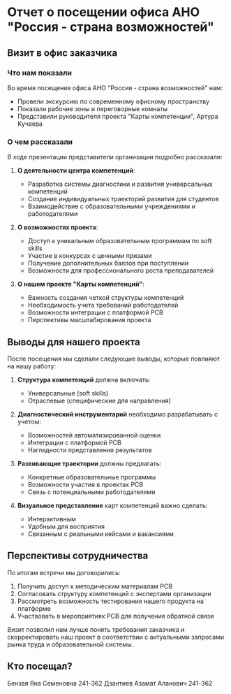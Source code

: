 # Отчет о посещении офиса АНО "Россия - страна возможностей"

## Визит в офис заказчика

### Что нам показали
Во время посещения офиса АНО "Россия - страна возможностей" нам:
- Провели экскурсию по современному офисному пространству
- Показали рабочие зоны и переговорные комнаты
- Представили руководителя проекта "Карты компетенции", Артура Кучаева

### О чем рассказали
В ходе презентации представители организации подробно рассказали:

1. **О деятельности центра компетенций**:
    - Разработка системы диагностики и развития универсальных компетенций
    - Создание индивидуальных траекторий развития для студентов
    - Взаимодействие с образовательными учреждениями и работодателями

2. **О возможностях проекта**:
    - Доступ к уникальным образовательным программам по soft skills
    - Участие в конкурсах с ценными призами
    - Получение дополнительных баллов при поступлении
    - Возможности для профессионального роста преподавателей

3. **О нашем проекте "Карты компетенций"**:
    - Важность создания четкой структуры компетенций
    - Необходимость учета требований работодателей
    - Возможности интеграции с платформой РСВ
    - Перспективы масштабирования проекта

## Выводы для нашего проекта

После посещения мы сделали следующие выводы, которые повлияют на нашу работу:

1. **Структура компетенций** должна включать:
    - Универсальные (soft skills)
    - Отраслевые (специфические для направления)

2. **Диагностический инструментарий** необходимо разрабатывать с учетом:
    - Возможностей автоматизированной оценки
    - Интеграции с платформой РСВ
    - Наглядности представления результатов

3. **Развивающие траектории** должны предлагать:
    - Конкретные образовательные программы
    - Возможности участия в проектах РСВ
    - Связь с потенциальными работодателями

4. **Визуальное представление** карт компетенций важно сделать:
    - Интерактивным
    - Удобным для восприятия
    - Связанным с реальными кейсами и вакансиями

## Перспективы сотрудничества

По итогам встречи мы договорились:
1. Получить доступ к методическим материалам РСВ
2. Согласовать структуру компетенций с экспертами организации
3. Рассмотреть возможность тестирования нашего продукта на платформе
4. Участвовать в мероприятиях РСВ для получения обратной связи

Визит позволил нам лучше понять требования заказчика и скорректировать наш проект в соответствии с актуальными запросами рынка труда и образовательной системы.

## Кто посещал?

Бензая Яна Семеновна 241-362
Дзантиев Азамат Аланович 241-362